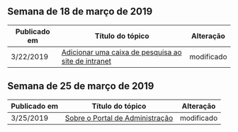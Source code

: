 <!-- This file is generated automatically each week. Changes made to this file will be overwritten.-->




## <a name="week-of-march-18-2019"></a>Semana de 18 de março de 2019


| Publicado em |Título do tópico | Alteração |
|------|------------|--------|
| 3/22/2019 | [Adicionar uma caixa de pesquisa ao site de intranet](/MicrosoftSearch/add-a-search-box-to-your-intranet-site) | modificado |


## <a name="week-of-march-25-2019"></a>Semana de 25 de março de 2019


| Publicado em |Título do tópico | Alteração |
|------|------------|--------|
| 3/25/2019 | [Sobre o Portal de Administração](/MicrosoftSearch/about-the-admin-portal) | modificado |

